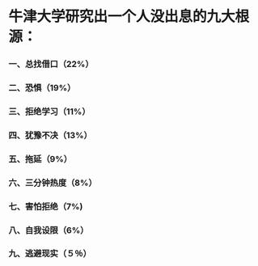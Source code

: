 # 牛津大学研究出一个人没出息的九大根源：
### 一、总找借口（22%）
### 二、恐惧（19%） 
### 三、拒绝学习（11%） 
### 四、犹豫不决（13%）
### 五、拖延（9%） 
### 六、三分钟热度（8%） 
### 七、害怕拒绝（7%) 
### 八、自我设限（6%） 
### 九、逃避现实（５％）
